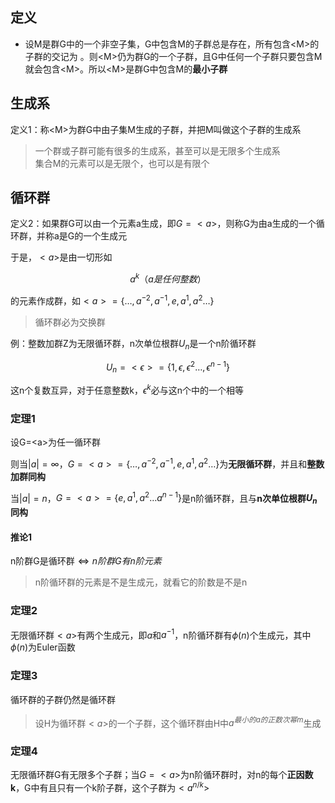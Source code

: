 ## 定义

- 设M是群G中的一个非空子集，G中包含M的子群总是存在，所有包含<M\>的
子群的交记为 。则<M\>仍为群G的一个子群，且G中任何一个子群只要包含M就会包含<M\>。所以<M\>是群G中包含M的**最小子群**

## 生成系

定义1：称<M\>为群G中由子集M生成的子群，并把M叫做这个子群的生成系

> 一个群或子群可能有很多的生成系，甚至可以是无限多个生成系<br>
> 集合M的元素可以是无限个，也可以是有限个

## 循环群

定义2：如果群G可以由一个元素a生成，即$G=<a>$，则称G为由a生成的一个循环群，并称a是G的一个生成元

于是，$<a>$是由一切形如

$$a^k（a是任何整数）$$

的元素作成群，如$<a>=\{\dots,a^{-2},a^{-1},e,a^1,a^2\dots\}$

> 循环群必为交换群

例：整数加群Z为无限循环群，n次单位根群$U_n$是一个n阶循环群

$$U_n=<\epsilon>=\{1,\epsilon,\epsilon^2\dots,\epsilon^{n-1}\}$$

这n个复数互异，对于任意整数k，$\epsilon^k$必与这n个中的一个相等

### 定理1

设G=<a\>为任一循环群

则当$|a|=\infty$，$G=<a>=\{\dots,a^{-2},a^{-1},e,a^1,a^2\dots\}$为**无限循环群**，并且和**整数加群同构**

当$|a|=n$，$G=<a>=\{e,a^1,a^2\dots a^{n-1}\}$是n阶循环群，且与**n次单位根群$U_n$同构**

#### 推论1

n阶群G是循环群$\Leftrightarrow n阶群G有n阶元素$

> n阶循环群的元素是不是生成元，就看它的阶数是不是n

### 定理2

无限循环群$<a>$有两个生成元，即$a$和$a^{-1}$，n阶循环群有$\phi(n)$个生成元，其中$\phi(n)$为Euler函数

### 定理3

循环群的子群仍然是循环群

> 设H为循环群$<a>$的一个子群，这个循环群由H中$a^{最小的a的正数次幂m}$生成

### 定理4

无限循环群G有无限多个子群；当$G=<a>$为n阶循环群时，对n的每个**正因数k**，G中有且只有一个k阶子群，这个子群为$<a^{n/k}>$